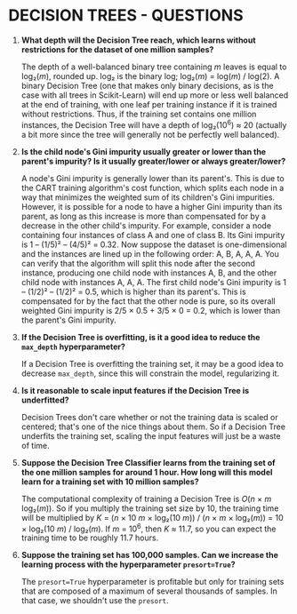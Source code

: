 # **DECISION TREES - QUESTIONS**

1. **What depth will the Decision Tree reach, which learns without restrictions for the dataset of one million samples?**

    The depth of a well-balanced binary tree containing _m_ leaves is equal to log₂(_m_), rounded up. log₂ is the binary log; log₂(_m_) = log(_m_) / log(2). A binary Decision Tree (one that makes only binary decisions, as is the case with all trees in Scikit-Learn) will end up more or less well balanced at the end of training, with one leaf per training instance if it is trained without restrictions. Thus, if the training set contains one million instances, the Decision Tree will have a depth of log₂(10<sup>6</sup>) ≈ 20 (actually a bit more since the tree will generally not be perfectly well balanced).

2. **Is the child node's Gini impurity usually greater or lower than the parent's impurity? Is it usually greater/lower or always greater/lower?**

    A node's Gini impurity is generally lower than its parent's. This is due to the CART training algorithm's cost function, which splits each node in a way that minimizes the weighted sum of its children's Gini impurities. However, it is possible for a node to have a higher Gini impurity than its parent, as long as this increase is more than compensated for by a decrease in the other child's impurity. For example, consider a node containing four instances of class A and one of class B. Its Gini impurity is 1 – (1/5)² – (4/5)² = 0.32. Now suppose the dataset is one-dimensional and the instances are lined up in the following order: A, B, A, A, A. You can verify that the algorithm will split this node after the second instance, producing one child node with instances A, B, and the other child node with instances A, A, A. The first child node's Gini impurity is 1 – (1/2)² – (1/2)² = 0.5, which is higher than its parent's. This is compensated for by the fact that the other node is pure, so its overall weighted Gini impurity is 2/5 × 0.5 + 3/5 × 0 = 0.2, which is lower than the parent's Gini impurity.

3. **If the Decision Tree is overfitting, is it a good idea to reduce the `max_depth` hyperparameter?**

    If a Decision Tree is overfitting the training set, it may be a good idea to decrease `max_depth`, since this will constrain the model, regularizing it.

4. **Is it reasonable to scale input features if the Decision Tree is underfitted?**

    Decision Trees don't care whether or not the training data is scaled or centered; that's one of the nice things about them. So if a Decision Tree underfits the training set, scaling the input features will just be a waste of time.

5. **Suppose the Decision Tree Classifier learns from the training set of the one million samples for around 1 hour. How long will this model learn for a training set with 10 million samples?**

    The computational complexity of training a Decision Tree is _O_(_n_ × _m_ log₂(_m_)). So if you multiply the training set size by 10, the training time will be multiplied by _K_ = (_n_ × 10 _m_ × log₂(10 _m_)) / (_n_ × _m_ × log₂(_m_)) = 10 × log₂(10 _m_) / log₂(_m_). If _m_ = 10<sup>6</sup>, then _K_ ≈ 11.7, so you can expect the training time to be roughly 11.7 hours.

6. **Suppose the training set has 100,000 samples. Can we increase the learning process with the hyperparameter `presort=True`?**

    The `presort=True` hyperparameter is profitable but only for training sets that are composed of a maximum of several thousands of samples. In that case, we shouldn't use the `presort`.
